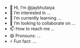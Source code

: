 - 👋 Hi, I’m @jaybhutaiya
- 👀 I’m interested in ...
- 🌱 I’m currently learning ...
- 💞️ I’m looking to collaborate on ...
- 📫 How to reach me ...
- 😄 Pronouns: ...
- ⚡ Fun fact: ...

<!---
jaybhutaiya/jaybhutaiya is a ✨ special ✨ repository because its `README.md` (this file) appears on your GitHub profile.
You can click the Preview link to take a look at your changes.
--->
